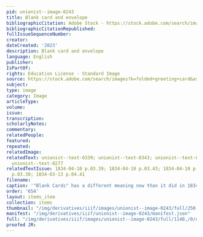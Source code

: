 ```yaml
---
pid: unionist--image-0243
title: Blank card and envelope
bibliographicCitation: Adobe Stock - https://stock.adobe.com/search/images?k=folded+greeting+card&asset_id=203180881
bibliographicCitationRepublished: 
fullIssueSequenceNumber: 
creator: 
dateCreated: '2023'
description: Blank card and envelope
language: English
publisher: 
IsPartOf: 
rights: Education License - Standard Image
source: https://stock.adobe.com/search/images?k=folded+greeting+card&asset_id=203180881
subject: 
type: image
category: Image
articleType: 
volume: 
issue: 
transcription: 
scholarlyNotes: 
commentary: 
relatedPeople: 
featured: 
repeated: 
relatedImage: 
relatedText: unionist--text-0339; unionist--text-0343; unionist--text-0387; unionist--text-0266;
  unionist--text-0277
relatedTextIssue: 1834-04-10 p.03.39; 1834-04-10 p.03.43; 1834-04-10 p.04.87; 1834-03-13
  p.03.30; 1834-03-13 p.04.41
filename: 
caption: '"Blank Cards" has a different meaning now than it did in 1834.'
order: '654'
layout: items_item
collection: items
thumbnail: "/img/derivatives/iiif/images/unionist--image-0243/full/250,/0/default.jpg"
manifest: "/img/derivatives/iiif/unionist--image-0243/manifest.json"
full: "/img/derivatives/iiif/images/unionist--image-0243/full/1140,/0/default.jpg"
proofed JR: 
---
```

